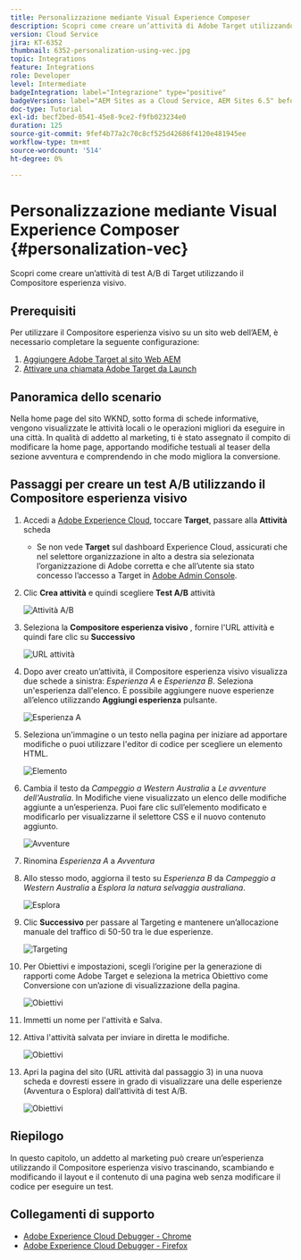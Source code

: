 ```yaml
---
title: Personalizzazione mediante Visual Experience Composer
description: Scopri come creare un’attività di Adobe Target utilizzando il Compositore esperienza visivo.
version: Cloud Service
jira: KT-6352
thumbnail: 6352-personalization-using-vec.jpg
topic: Integrations
feature: Integrations
role: Developer
level: Intermediate
badgeIntegration: label="Integrazione" type="positive"
badgeVersions: label="AEM Sites as a Cloud Service, AEM Sites 6.5" before-title="false"
doc-type: Tutorial
exl-id: becf2bed-0541-45e8-9ce2-f9fb023234e0
duration: 125
source-git-commit: 9fef4b77a2c70c8cf525d42686f4120e481945ee
workflow-type: tm+mt
source-wordcount: '514'
ht-degree: 0%

---
```


# Personalizzazione mediante Visual Experience Composer {#personalization-vec}

Scopri come creare un’attività di test A/B di Target utilizzando il Compositore esperienza visivo.

## Prerequisiti

Per utilizzare il Compositore esperienza visivo su un sito web dell’AEM, è necessario completare la seguente configurazione:

1. [Aggiungere Adobe Target al sito Web AEM](./add-target-launch-extension.md)
1. [Attivare una chiamata Adobe Target da Launch](./load-and-fire-target.md)

## Panoramica dello scenario

Nella home page del sito WKND, sotto forma di schede informative, vengono visualizzate le attività locali o le operazioni migliori da eseguire in una città. In qualità di addetto al marketing, ti è stato assegnato il compito di modificare la home page, apportando modifiche testuali al teaser della sezione avventura e comprendendo in che modo migliora la conversione.

## Passaggi per creare un test A/B utilizzando il Compositore esperienza visivo

1. Accedi a [Adobe Experience Cloud](https://experience.adobe.com/), toccare __Target__, passare alla __Attività__ scheda

   + Se non vede __Target__ sul dashboard Experience Cloud, assicurati che nel selettore organizzazione in alto a destra sia selezionata l’organizzazione di Adobe corretta e che all’utente sia stato concesso l’accesso a Target in [Adobe Admin Console](https://adminconsole.adobe.com/).

1. Clic **Crea attività** e quindi scegliere **Test A/B** attività

   ![Attività A/B](assets/ab-target-activity.png)

1. Seleziona la **Compositore esperienza visivo** , fornire l&#39;URL attività e quindi fare clic su **Successivo**

   ![URL attività](assets/ab-test-url.png)

1. Dopo aver creato un’attività, il Compositore esperienza visivo visualizza due schede a sinistra: *Esperienza A* e *Esperienza B*. Seleziona un&#39;esperienza dall&#39;elenco. È possibile aggiungere nuove esperienze all’elenco utilizzando **Aggiungi esperienza** pulsante.

   ![Esperienza A](assets/experience.png)

1. Seleziona un&#39;immagine o un testo nella pagina per iniziare ad apportare modifiche o puoi utilizzare l&#39;editor di codice per scegliere un elemento HTML.

   ![Elemento](assets/select-element.png)

1. Cambia il testo da *Campeggio a Western Australia* a *Le avventure dell&#39;Australia*. In Modifiche viene visualizzato un elenco delle modifiche aggiunte a un’esperienza. Puoi fare clic sull’elemento modificato e modificarlo per visualizzarne il selettore CSS e il nuovo contenuto aggiunto.

   ![Avventure](assets/adventures.png)

1. Rinomina *Esperienza A* a *Avventura*
1. Allo stesso modo, aggiorna il testo su *Esperienza B* da *Campeggio a Western Australia* a *Esplora la natura selvaggia australiana*.

   ![Esplora](assets/explore.png)

1. Clic **Successivo** per passare al Targeting e mantenere un’allocazione manuale del traffico di 50-50 tra le due esperienze.

   ![Targeting](assets/targeting.png)

1. Per Obiettivi e impostazioni, scegli l’origine per la generazione di rapporti come Adobe Target e seleziona la metrica Obiettivo come Conversione con un’azione di visualizzazione della pagina.

   ![Obiettivi](assets/goals.png)

1. Immetti un nome per l&#39;attività e Salva.
1. Attiva l&#39;attività salvata per inviare in diretta le modifiche.

   ![Obiettivi](assets/activate.png)

1. Apri la pagina del sito (URL attività dal passaggio 3) in una nuova scheda e dovresti essere in grado di visualizzare una delle esperienze (Avventura o Esplora) dall’attività di test A/B.

   ![Obiettivi](assets/publish.png)

## Riepilogo

In questo capitolo, un addetto al marketing può creare un’esperienza utilizzando il Compositore esperienza visivo trascinando, scambiando e modificando il layout e il contenuto di una pagina web senza modificare il codice per eseguire un test.

## Collegamenti di supporto

+ [Adobe Experience Cloud Debugger - Chrome](https://chrome.google.com/webstore/detail/adobe-experience-platform/bfnnokhpnncpkdmbokanobigaccjkpob)
+ [Adobe Experience Cloud Debugger - Firefox](https://addons.mozilla.org/en-US/firefox/addon/adobe-experience-platform-dbg/)
